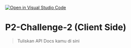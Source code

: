 [![Open in Visual Studio Code](https://classroom.github.com/assets/open-in-vscode-718a45dd9cf7e7f842a935f5ebbe5719a5e09af4491e668f4dbf3b35d5cca122.svg)](https://classroom.github.com/online_ide?assignment_repo_id=12747242&assignment_repo_type=AssignmentRepo)
# P2-Challenge-2 (Client Side)

> Tuliskan API Docs kamu di sini
